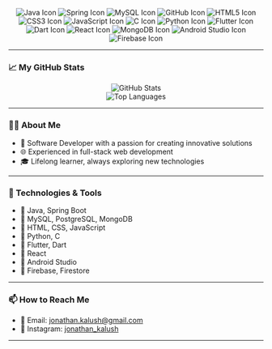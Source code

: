 <p align="center">
<img src="https://img.icons8.com/color/48/000000/java-coffee-cup-logo.png" alt="Java Icon" />
<img src="https://img.icons8.com/color/48/000000/spring-logo.png" alt="Spring Icon" />
<img src="https://img.icons8.com/ios-filled/50/4479A1/mysql-logo.png" alt="MySQL Icon" />
<img src="https://img.icons8.com/ios-filled/50/000000/github.png" alt="GitHub Icon" />
<img src="https://img.icons8.com/color/48/000000/html-5--v1.png" alt="HTML5 Icon" />
<img src="https://img.icons8.com/color/48/000000/css3.png" alt="CSS3 Icon" />
<img src="https://img.icons8.com/color/48/000000/javascript--v1.png" alt="JavaScript Icon" />
<img src="https://img.icons8.com/color/48/000000/c-programming.png" alt="C Icon" />
<img src="https://img.icons8.com/color/48/000000/python.png" alt="Python Icon" />
<img src="https://img.icons8.com/color/48/000000/flutter.png" alt="Flutter Icon" />
<img src="https://img.icons8.com/color/48/000000/dart.png" alt="Dart Icon" />
<img src="https://img.icons8.com/color/48/000000/react-native.png" alt="React Icon" />
<img src="https://img.icons8.com/color/48/000000/mongodb.png" alt="MongoDB Icon" />
<img src="https://img.icons8.com/color/48/000000/android-studio.png" alt="Android Studio Icon" />
<img src="https://img.icons8.com/color/48/000000/firebase.png" alt="Firebase Icon" />
</p>

---

### 📈 My GitHub Stats

<p align="center">
<img src="https://github-readme-stats.vercel.app/api?username=kalush666&show_icons=true&theme=radical" alt="GitHub Stats" />
<br>
<img src="https://github-readme-stats.vercel.app/api/top-langs/?username=kalush666&layout=compact&theme=radical" alt="Top Languages" />
</p>

---

### 🧑‍💻 About Me

- 💼 Software Developer with a passion for creating innovative solutions
- 🌐 Experienced in full-stack web development
- 🎓 Lifelong learner, always exploring new technologies

---

### 🔧 Technologies & Tools

- 🔹 Java, Spring Boot
- 🔹 MySQL, PostgreSQL, MongoDB
- 🔹 HTML, CSS, JavaScript
- 🔹 Python, C
- 🔹 Flutter, Dart
- 🔹 React
- 🔹 Android Studio
- 🔹 Firebase, Firestore

---

### 📫 How to Reach Me

- 📧 Email: jonathan.kalush@gmail.com
- 📸 Instagram: [jonathan_kalush](https://www.instagram.com/jonathan_kalush)

---
